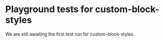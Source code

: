# Playground tests for custom-block-styles
We are still awaiting the first test run for custom-block-styles.
